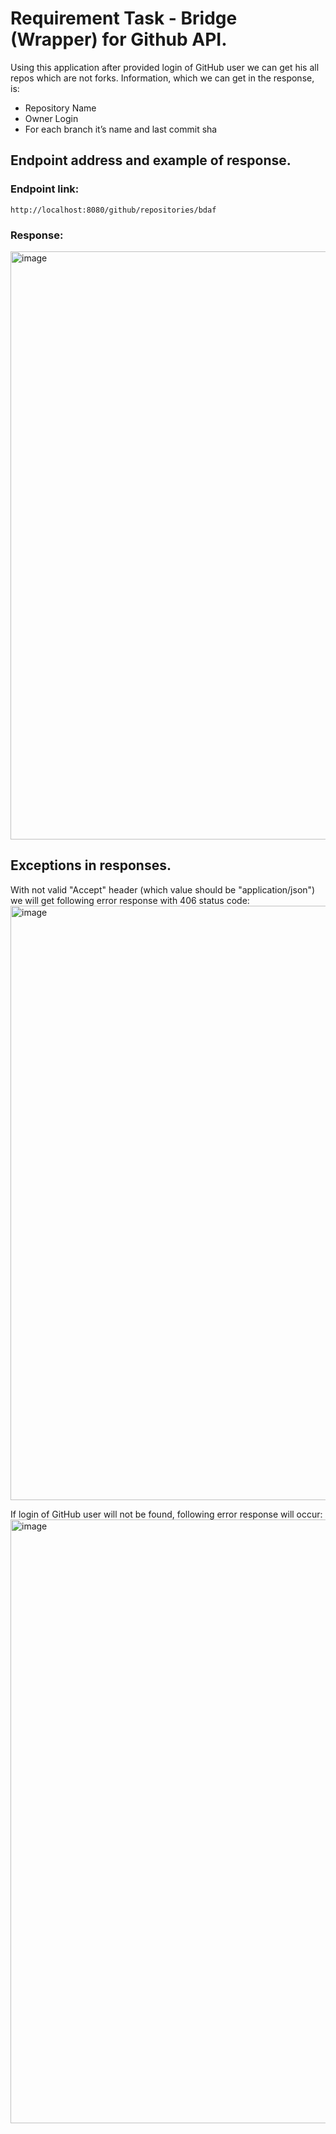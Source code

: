 # Requirement Task - Bridge (Wrapper) for Github API.

Using this application after provided login of GitHub user we can get his all repos which are not forks. Information, which we can get in the response, is:

 - Repository Name
 - Owner Login
 - For each branch it’s name and last commit sha

<h2>Endpoint address and example of response.</h2>

<h3>Endpoint link:</h3>

    http://localhost:8080/github/repositories/bdaf


<h3>Response:</h3>

<img width="941" alt="image" src="https://github.com/bdaf/recruitmentTaskAPI/assets/39047457/55d147b6-0279-48d4-8108-7da7585a372c">

<h2>Exceptions in responses.</h2>

With not valid "Accept" header (which value should be "application/json") we will get following error response with 406 status code:
<img width="951" alt="image" src="https://github.com/bdaf/recruitmentTaskAPI/assets/39047457/1b101b01-c0f8-4508-a939-3eae2bcb9b14">


If login of GitHub user will not be found, following error response will occur:
<img width="966" alt="image" src="https://github.com/bdaf/recruitmentTaskAPI/assets/39047457/2e831fe2-0b9f-4804-a387-a33c3d44e10e">

